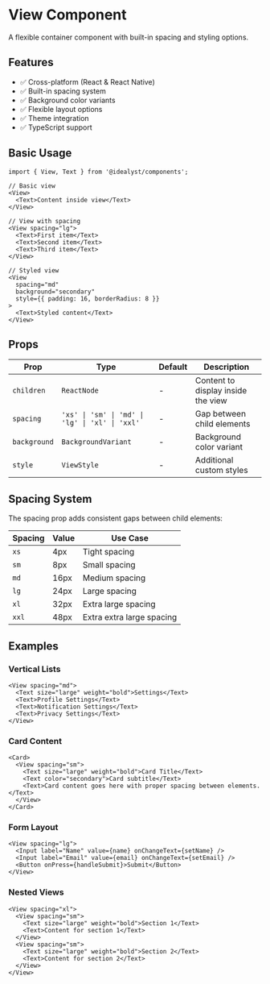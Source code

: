 # View Component

A flexible container component with built-in spacing and styling options.

## Features

- ✅ Cross-platform (React & React Native)
- ✅ Built-in spacing system
- ✅ Background color variants
- ✅ Flexible layout options
- ✅ Theme integration
- ✅ TypeScript support

## Basic Usage

```tsx
import { View, Text } from '@idealyst/components';

// Basic view
<View>
  <Text>Content inside view</Text>
</View>

// View with spacing
<View spacing="lg">
  <Text>First item</Text>
  <Text>Second item</Text>
  <Text>Third item</Text>
</View>

// Styled view
<View 
  spacing="md"
  background="secondary"
  style={{ padding: 16, borderRadius: 8 }}
>
  <Text>Styled content</Text>
</View>
```

## Props

| Prop | Type | Default | Description |
|------|------|---------|-------------|
| `children` | `ReactNode` | - | Content to display inside the view |
| `spacing` | `'xs' \| 'sm' \| 'md' \| 'lg' \| 'xl' \| 'xxl'` | - | Gap between child elements |
| `background` | `BackgroundVariant` | - | Background color variant |
| `style` | `ViewStyle` | - | Additional custom styles |

## Spacing System

The spacing prop adds consistent gaps between child elements:

| Spacing | Value | Use Case |
|---------|-------|----------|
| `xs` | 4px | Tight spacing |
| `sm` | 8px | Small spacing |
| `md` | 16px | Medium spacing |
| `lg` | 24px | Large spacing |
| `xl` | 32px | Extra large spacing |
| `xxl` | 48px | Extra extra large spacing |

## Examples

### Vertical Lists
```tsx
<View spacing="md">
  <Text size="large" weight="bold">Settings</Text>
  <Text>Profile Settings</Text>
  <Text>Notification Settings</Text>
  <Text>Privacy Settings</Text>
</View>
```

### Card Content
```tsx
<Card>
  <View spacing="sm">
    <Text size="large" weight="bold">Card Title</Text>
    <Text color="secondary">Card subtitle</Text>
    <Text>Card content goes here with proper spacing between elements.</Text>
  </View>
</Card>
```

### Form Layout
```tsx
<View spacing="lg">
  <Input label="Name" value={name} onChangeText={setName} />
  <Input label="Email" value={email} onChangeText={setEmail} />
  <Button onPress={handleSubmit}>Submit</Button>
</View>
```

### Nested Views
```tsx
<View spacing="xl">
  <View spacing="sm">
    <Text size="large" weight="bold">Section 1</Text>
    <Text>Content for section 1</Text>
  </View>
  <View spacing="sm">
    <Text size="large" weight="bold">Section 2</Text>
    <Text>Content for section 2</Text>
  </View>
</View>
```